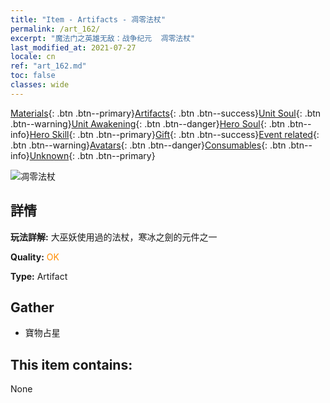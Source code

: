 ```yaml
---
title: "Item - Artifacts - 凋零法杖"
permalink: /art_162/
excerpt: "魔法门之英雄无敌：战争纪元  凋零法杖"
last_modified_at: 2021-07-27
locale: cn
ref: "art_162.md"
toc: false
classes: wide
---
```

 [Materials](/ItemsCN/){: .btn .btn--primary}[Artifacts](/ItemsCN/Artifacts/){: .btn .btn--success}[Unit Soul](/ItemsCN/UnitSoul/){: .btn .btn--warning}[Unit Awakening](/ItemsCN/UnitAwakening/){: .btn .btn--danger}[Hero Soul](/ItemsCN/HeroSoul/){: .btn .btn--info}[Hero Skill](/ItemsCN/HeroSkill/){: .btn .btn--primary}[Gift](/ItemsCN/Gift/){: .btn .btn--success}[Event related](/ItemsCN/Events/){: .btn .btn--warning}[Avatars](/ItemsCN/Avatars/){: .btn .btn--danger}[Consumables](/ItemsCN/Consumables/){: .btn .btn--info}[Unknown](/ItemsCN/Unknown/){: .btn .btn--primary}

 ![凋零法杖](/images/t/artifact_40433.png)

## 詳情
 **玩法詳解:** 大巫妖使用過的法杖，寒冰之劍的元件之一

 **Quality:** <span style="color: #FF8C00">OK</span>

 **Type:** Artifact

## Gather

*    寶物占星 

## This item contains:

  None

